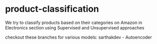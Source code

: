 # product-classification
We try to classify products based on their categories on Amazon in Electronics section using Supervised and Unsupervised approaches

checkout these branches for various models:
sarthakdev - Autoencoder
